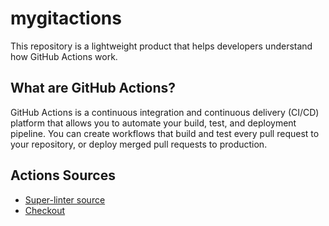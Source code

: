 # mygitactions
This repository is a lightweight product that helps developers understand how GitHub Actions work.

## What are GitHub Actions?
GitHub Actions is a continuous integration and continuous delivery (CI/CD) platform that allows you to automate your build, test, and deployment pipeline. You can create workflows that build and test every pull request to your repository, or deploy merged pull requests to production.

## Actions Sources
- [Super-linter source](https://github.com/super-linter/super-linter)
- [Checkout](https://github.com/actions/checkout)
